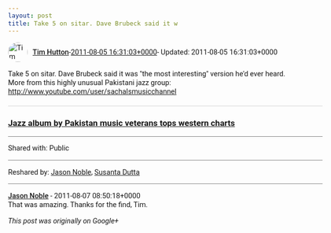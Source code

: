 ```yaml
---
layout: post
title: Take 5 on sitar. Dave Brubeck said it w
---
```


<html><head><meta charset="utf-8"><title>Take 5 on sitar. Dave Brubeck said it was &amp;quot;the most interesting&amp;quot; ve...</title><style>body {font: 11pt Roboto, Arial, sans-serif; max-width: 640px; margin: 24px;}.author-photo {border-radius: 50%; margin-right: 10px; width: 40px;}.author {font-weight: 500;}.main-content {margin: 15px 0 15px;}.post-title {font-weight: bold;}.location {display: block; margin-top: 15px;}.location img {float: left; margin-right: 5px; width: 20px;}.media-link {display: inline-block; max-width: 100%; vertical-align: top;}.media-link p {margin-top: 5px; max-height: 4em; overflow: scroll;}.media {max-height: 100vh; max-width: 100%;}.video-placeholder {background: black; display: flex; height: 300px; max-width: 100%; width: 640px;}.play-icon {border-bottom: 30px solid transparent; border-left: 50px solid white; border-top: 30px solid transparent; color: white; margin: auto;}.album {max-height: 800px; overflow: scroll; width: calc(100vw - 48px);}.album .media-link {margin-right: 5px; max-width: 250px;}.album .media {max-height: 250px;}.link-embed {border-top: 1px solid lightgrey; display: block; margin-top: 20px;}.link-embed img {max-width: 100%;}.inline-link-embed {display: block;}.inline-link-embed img {vertical-align: middle;}.link-title {display: inline-block; font-size: medium; font-weight: 300; padding-left: 1em;}.reshare-attribution {display: block; font-weight: bold; margin-bottom: 10px;}.poll-image {margin-bottom: 5px; max-height: 300px; max-width: 500px;}.poll-choice {align-items: center; display: flex; margin-bottom: 5px; max-width: 500px;}.poll-choice-percentage {background-color: lightblue; height: 100%; left: 0; position: absolute; z-index: -1;}.poll-choice-selected {margin-right: 5px;}.poll-choice-results {border: 1px solid lightgray; border-radius: 5px; display: flex; line-height: 40px; overflow: hidden; padding: 0 8px; position: relative;}.poll-choice-results, .poll-choice-description {flex-grow: 1; margin-right: 10px;}.poll-choice-image {width: 100%;}.poll-choice-image, .poll-choice-image img {max-height: 40px; max-width: 100px;}.poll-choice-votes {max-height: 100px; overflow: auto;}.plus-entity-embed {color: black; display: block; text-decoration: none;}.plus-entity-embed-cover-photo {max-height: 300px; max-width: 100%;}.plus-entity-embed-info {padding: 0 1em 1em;}.plus-entity-embed-info h2 {font-weight: 500; margin: 10px 0;}.plus-entity-embed-info p {font-size: small; margin: 0;}.collection-owner-avatar {border-radius: 50%; border: 2px solid white; height: 40px; margin-top: -22px;}.visibility {padding: 1em 0; border-top: 1px solid grey;}.post-activity {padding: 1em 0; border-top: 1px solid grey;}.comments {border-top: 1px solid gray; padding-top: 1em;}.comment + .comment {margin-top: 1em;}.comment .media-link, .comment .inline-link-embed {margin-top: 5px;}</style></head><body><div style="margin-bottom:1em;"><div style="display:flex; align-items:center"><img class="author-photo" src="https://lh4.googleusercontent.com/-epo4ZZKNqEw/AAAAAAAAAAI/AAAAAAAAVSU/qu3LpcHEnoQ/s64-c/photo.jpg" alt="Tim Hutton"><a href="https://plus.google.com/+TimHutton" target="_blank" class="author">Tim Hutton</a> - <a target="_blank" href="https://plus.google.com/+TimHutton/posts/EpLcawkwh5Q">2011-08-05 16:31:03+0000</a><span> - Updated: 2011-08-05 16:31:03+0000</span></div><div class="main-content">Take 5 on sitar. Dave Brubeck said it was &quot;the most interesting&quot; version he&#39;d ever heard.<br>More from this highly unusual Pakistani jazz group: <a rel="nofollow" target="_blank" href="http://www.youtube.com/user/sachalsmusicchannel" class="ot-anchor bidi_isolate" jslog="10929; track:click" dir="ltr">http://www.youtube.com/user/sachalsmusicchannel</a></div><a href="http://www.guardian.co.uk/world/2011/aug/05/pakistan-musicians-top-western-charts-jazz" target="_blank" class="link-embed"><h3>Jazz album by Pakistan music veterans tops western charts</h3></a></div><div class="visibility">Shared with: Public</div><div class="post-activity"><div class="resharers">Reshared by: <a href="https://plus.google.com/+JasonNoble">Jason Noble</a>, <a href="https://plus.google.com/117418371197842388705">Susanta Dutta</a></div></div><div class="comments"><div class="comment"><a target="_blank" href="https://plus.google.com/+JasonNoble" class="author">Jason Noble</a><span class="time"> - 2011-08-07 08:50:18+0000</span><div class="comment-content">That was amazing.  Thanks for the find, Tim.</div></div></div></body></html>

<i>This post was originally on Google+</i>
